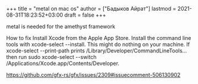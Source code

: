 +++
title = "metal on mac os"
author = ["Бадыков Айрат"]
lastmod = 2021-08-31T18:23:52+03:00
draft = false
+++

metal is needed for the amethyst framework

How to fix
Install Xcode from the Apple App Store.
Install the command line tools with xcode-select --install. This might do nothing on your machine.
If xcode-select --print-path prints /Library/Developer/CommandLineTools…
then run sudo xcode-select --switch /Applications/Xcode.app/Contents/Developer.

<https://github.com/gfx-rs/gfx/issues/2309#issuecomment-506130902>
